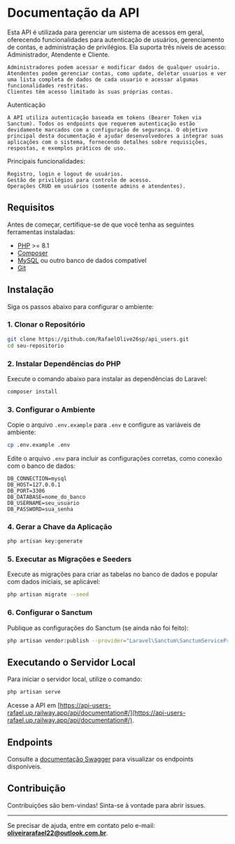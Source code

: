 # Documentação da API

Esta API é utilizada para gerenciar um sistema de acessos em geral, oferecendo funcionalidades para autenticação de usuários, gerenciamento de contas, e administração de privilégios. Ela suporta três níveis de acesso: Administrador, Atendente e Cliente.

    Administradores podem acessar e modificar dados de qualquer usuário.
    Atendentes podem gerenciar contas, como update, deletar usuarios e ver uma lista completa de dados de cada usuario e acessar algumas funcionalidades restritas.
    Clientes têm acesso limitado às suas próprias contas.

Autenticação

    A API utiliza autenticação baseada em tokens (Bearer Token via Sanctum). Todos os endpoints que requerem autenticação estão devidamente marcados com a configuração de segurança. O objetivo principal desta documentação é ajudar desenvolvedores a integrar suas aplicações com o sistema, fornecendo detalhes sobre requisições, respostas, e exemplos práticos de uso.

Principais funcionalidades:

    Registro, login e logout de usuários.
    Gestão de privilégios para controle de acesso.
    Operações CRUD em usuários (somente admins e atendentes).


## Requisitos

Antes de começar, certifique-se de que você tenha as seguintes ferramentas instaladas:

- [PHP](https://www.php.net/) >= 8.1
- [Composer](https://getcomposer.org/)
- [MySQL](https://www.mysql.com/) ou outro banco de dados compatível
- [Git](https://git-scm.com/)

## Instalação

Siga os passos abaixo para configurar o ambiente:

### 1. Clonar o Repositório

```bash
git clone https://github.com/RafaelOlive26sp/api_users.git
cd seu-repositorio
```

### 2. Instalar Dependências do PHP

Execute o comando abaixo para instalar as dependências do Laravel:

```bash
composer install
```

### 3. Configurar o Ambiente

Copie o arquivo `.env.example` para `.env` e configure as variáveis de ambiente:

```bash
cp .env.example .env
```

Edite o arquivo `.env` para incluir as configurações corretas, como conexão com o banco de dados:

```env
DB_CONNECTION=mysql
DB_HOST=127.0.0.1
DB_PORT=3306
DB_DATABASE=nome_do_banco
DB_USERNAME=seu_usuario
DB_PASSWORD=sua_senha
```

### 4. Gerar a Chave da Aplicação

```bash
php artisan key:generate
```

### 5. Executar as Migrações e Seeders

Execute as migrações para criar as tabelas no banco de dados e popular com dados iniciais, se aplicável:

```bash
php artisan migrate --seed
```

### 6. Configurar o Sanctum

Publique as configurações do Sanctum (se ainda não foi feito):

```bash
php artisan vendor:publish --provider="Laravel\Sanctum\SanctumServiceProvider"
```


## Executando o Servidor Local

Para iniciar o servidor local, utilize o comando:

```bash
php artisan serve
```

Acesse a API em [https://api-users-rafael.up.railway.app/api/documentation#/](https://api-users-rafael.up.railway.app/api/documentation#/).


## Endpoints

Consulte a [documentação Swagger](https://api-users-rafael.up.railway.app/api/documentation#/) para visualizar os endpoints disponíveis.

## Contribuição

Contribuições são bem-vindas! Sinta-se à vontade para abrir issues.



---

Se precisar de ajuda, entre em contato pelo e-mail: **oliveirarafael22@outlook.com.br**.
